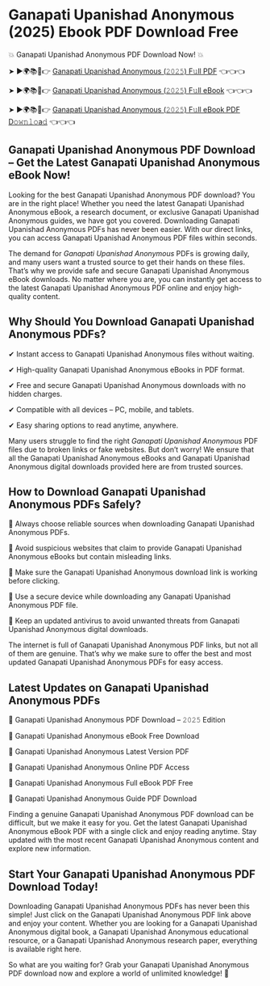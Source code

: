 # Ganapati Upanishad Anonymous (2025) Ebook PDF Download Free

💥 Ganapati Upanishad Anonymous PDF Download Now! 💥

➤ ►🌍📚📱👉 [Ganapati Upanishad Anonymous (𝟸𝟶𝟸𝟻) F𝚞ll PDF](https://getpdf.xyz/ganapati-upanishad-anonymous) 👈👈👈


➤ ►🌍📚📱👉 [Ganapati Upanishad Anonymous (𝟸𝟶𝟸𝟻) F𝚞ll eBook](https://getpdf.xyz/ganapati-upanishad-anonymous) 👈👈👈


➤ ►🌍📚📱👉 [Ganapati Upanishad Anonymous (𝟸𝟶𝟸𝟻) F𝚞ll eBook PDF D𝚘𝚠𝚗𝚕𝚘a𝚍](https://getpdf.xyz/ganapati-upanishad-anonymous) 👈👈👈


## Ganapati Upanishad Anonymous PDF Download – Get the Latest Ganapati Upanishad Anonymous eBook Now!

Looking for the best Ganapati Upanishad Anonymous PDF download? You are in the right place! Whether you need the latest Ganapati Upanishad Anonymous eBook, a research document, or exclusive Ganapati Upanishad Anonymous guides, we have got you covered. Downloading Ganapati Upanishad Anonymous PDFs has never been easier. With our direct links, you can access Ganapati Upanishad Anonymous PDF files within seconds.

The demand for *Ganapati Upanishad Anonymous* PDFs is growing daily, and many users want a trusted source to get their hands on these files. That’s why we provide safe and secure Ganapati Upanishad Anonymous eBook downloads. No matter where you are, you can instantly get access to the latest Ganapati Upanishad Anonymous PDF online and enjoy high-quality content.

## Why Should You Download Ganapati Upanishad Anonymous PDFs?

✔ Instant access to Ganapati Upanishad Anonymous files without waiting.

✔ High-quality Ganapati Upanishad Anonymous eBooks in PDF format.

✔ Free and secure Ganapati Upanishad Anonymous downloads with no hidden charges.

✔ Compatible with all devices – PC, mobile, and tablets.

✔ Easy sharing options to read anytime, anywhere.

Many users struggle to find the right *Ganapati Upanishad Anonymous* PDF files due to broken links or fake websites. But don’t worry! We ensure that all the Ganapati Upanishad Anonymous eBooks and Ganapati Upanishad Anonymous digital downloads provided here are from trusted sources.

## How to Download Ganapati Upanishad Anonymous PDFs Safely?

📌 Always choose reliable sources when downloading Ganapati Upanishad Anonymous PDFs.

📌 Avoid suspicious websites that claim to provide Ganapati Upanishad Anonymous eBooks but contain misleading links.

📌 Make sure the Ganapati Upanishad Anonymous download link is working before clicking.

📌 Use a secure device while downloading any Ganapati Upanishad Anonymous PDF file.

📌 Keep an updated antivirus to avoid unwanted threats from Ganapati Upanishad Anonymous digital downloads.

The internet is full of Ganapati Upanishad Anonymous PDF links, but not all of them are genuine. That’s why we make sure to offer the best and most updated Ganapati Upanishad Anonymous PDFs for easy access.

## Latest Updates on Ganapati Upanishad Anonymous PDFs

🔹 Ganapati Upanishad Anonymous PDF Download – 𝟸𝟶𝟸𝟻 Edition

🔹 Ganapati Upanishad Anonymous eBook Free Download

🔹 Ganapati Upanishad Anonymous Latest Version PDF

🔹 Ganapati Upanishad Anonymous Online PDF Access

🔹 Ganapati Upanishad Anonymous Full eBook PDF Free

🔹 Ganapati Upanishad Anonymous Guide PDF Download

Finding a genuine Ganapati Upanishad Anonymous PDF download can be difficult, but we make it easy for you. Get the latest Ganapati Upanishad Anonymous eBook PDF with a single click and enjoy reading anytime. Stay updated with the most recent Ganapati Upanishad Anonymous content and explore new information.

## Start Your Ganapati Upanishad Anonymous PDF Download Today!

Downloading Ganapati Upanishad Anonymous PDFs has never been this simple! Just click on the Ganapati Upanishad Anonymous PDF link above and enjoy your content. Whether you are looking for a Ganapati Upanishad Anonymous digital book, a Ganapati Upanishad Anonymous educational resource, or a Ganapati Upanishad Anonymous research paper, everything is available right here.

So what are you waiting for? Grab your Ganapati Upanishad Anonymous PDF download now and explore a world of unlimited knowledge! 🚀